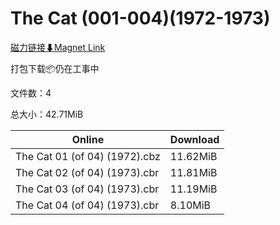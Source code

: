 # The Cat (001-004)(1972-1973)

[磁力链接⬇Magnet Link](magnet:?xt=urn:btih:478064f4744b707ea9cb62b4489ca57c4a2cd139&dn=The%20Cat%20%28001-004%29%281972-1973%29)

打包下载📦仍在工事中

文件数：4

总大小：42.71MiB

Online | Download
--- | ---
The Cat 01 (of 04) (1972).cbz | 11.62MiB
The Cat 02 (of 04) (1973).cbr | 11.81MiB
The Cat 03 (of 04) (1973).cbr | 11.19MiB
The Cat 04 (of 04) (1973).cbr | 8.10MiB